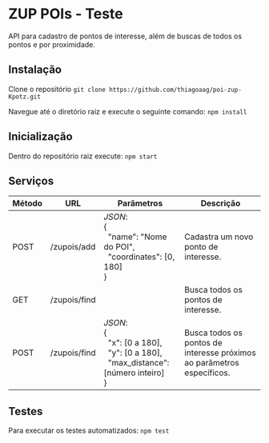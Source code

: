 # ZUP POIs - Teste
API para cadastro de pontos de interesse, além de buscas de todos os pontos e por proximidade.

## Instalação

Clone o repositório
``
git clone https://github.com/thiagoaag/poi-zup-Kpotz.git
``

Navegue até o diretório raiz e execute o seguinte comando:
``
npm install
``

## Inicialização

Dentro do repositório raiz execute:
``
npm start
``

## Serviços


| Método  | URL                  | Parâmetros                                  | Descrição                                                                            |
|---------|----------------------|---------------------------------------------|--------------------------------------------------------------------------------------|
| POST    | /zupois/add          |*JSON*:<br/>{<br/>&nbsp;&nbsp;"name": "Nome do POI",<br/>&nbsp;&nbsp;"coordinates": [0, 180]<br/>} | Cadastra um novo ponto de interesse.                                        |
| GET     | /zupois/find         |                                                 | Busca todos os pontos de interesse.                                                |        
| POST    | /zupois/find         |*JSON*:<br/>{<br/>&nbsp;&nbsp;"x": [0 a 180],<br/>&nbsp;&nbsp;"y": [0 a 180],<br/>&nbsp;&nbsp;"max_distance": [número inteiro]<br/>}| Busca todos os pontos de interesse próximos ao parâmetros específicos.                           |

## Testes

Para executar os testes automatizados:
``
npm test
``
